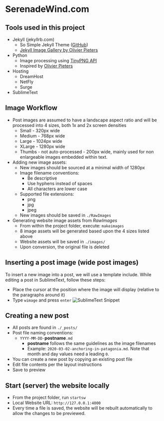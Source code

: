 
# SerenadeWind.com

## Tools used in this project
+ Jekyll (jekyllrb.com)
    + So Simple Jekyll Theme ([GitHub](https://github.com/mmistakes/so-simple-theme))
    + [Jekyll Image Gallery by Olivier Pieters](https://github.com/opieters/jekyll-image-gallery-example)
+ Python
    + Image processing using [TinyPNG API](https://tinypng.com/developers)
    + Inspired by [Olivier Pieters](https://gist.github.com/opieters/756c86fdad219867c0f4)
+ Hosting
    + DreamHost
    + NetFly
    + Surge
+ SublimeText

## Image Workflow
- Post images are assumed to have a landscape aspect ratio and will be processed into 4 sizes, both 1x and 2x screen densities
    - Small - 320px wide
    - Medium - 768px wide
    - Large - 1024px wide
    - XLarge - 1280px wide
    - Thumbs - not auto-processed - 200px wide, mainly used for non enlargeable images embedded within text.
- Adding new image assets:
    - New images should be sourced at a minimal width of 1280px
    - Image filename conventions:
        - Be descriptive
        - Use hyphens instead of spaces
        - All characters are lower case
    - Supported file extensions:
        - png
        - jpg
        - jpeg
    - New images should be saved in ```./RawImages```
- Generating website image assets from *RawImages*
    - From within the project folder, execute:  `makeimages`
    - 8 image assets will be generated based upon the 4 sizes listed above
    - Website assets will be saved in `./images/`
    - Upon conversion, the original file is deleted 
## Inserting a post image (wide post images)
To insert a new image into a post, we will use a template include.  While editing a post in SublimeText, follow these steps:
- Place the cursor at the position where the image will display (relative to the paragraphs around it)
- Type `wimage` and press `enter`
![SublimeText Snippet](docs/sw-sublime-image-snippet.png)

## Creating a new post
- All posts are found in `./_posts/`
- Post file naming conventions:
    - `YYYY-MM-DD-`**postname**`.md`
        - **postname** follows the same guidelines as the image filenames
        - Example: `2020-03-02-anchoring-in-patagonia.md`. Note that month and day values need a leading `0`. 
- You can create a new post by copying an existing post file
- Edit file contents per the layout instructions
- Save to preview

## Start (server) the website locally
- From the project folder, run `startsw`
- Local Website URL: `http://127.0.0.1:4000`
- Every time a file is saved, the website will be rebuilt automatically to allow the changes to be previewed.